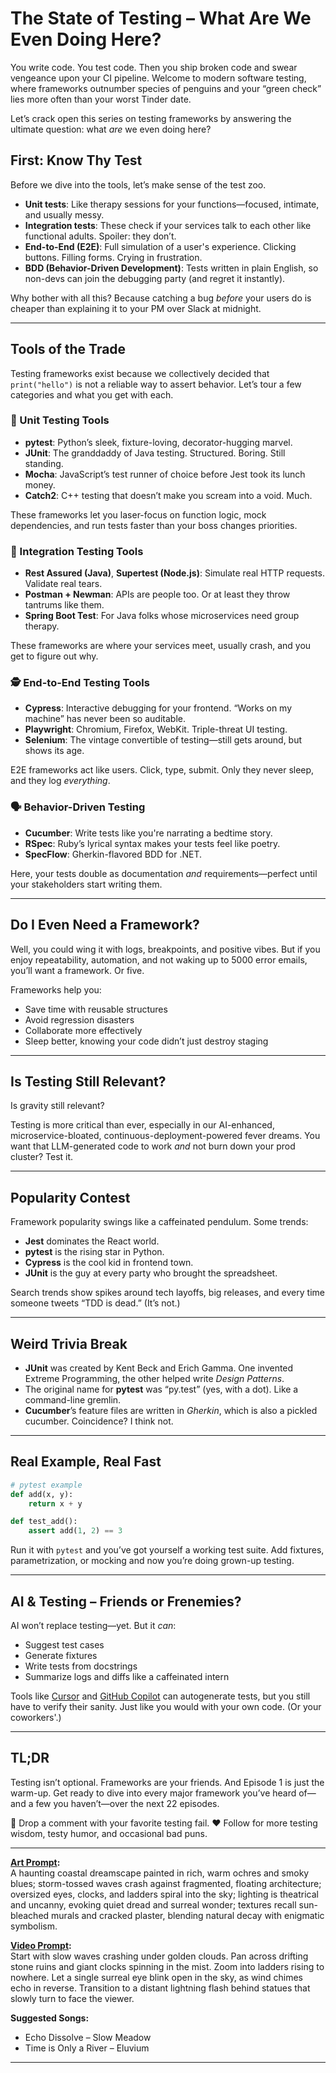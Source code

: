 # The State of Testing – What Are We Even Doing Here?

You write code. You test code. Then you ship broken code and swear vengeance upon your CI pipeline. Welcome to modern software testing, where frameworks outnumber species of penguins and your “green check” lies more often than your worst Tinder date.

Let’s crack open this series on testing frameworks by answering the ultimate question: what *are* we even doing here?

## First: Know Thy Test

Before we dive into the tools, let’s make sense of the test zoo.

- **Unit tests**: Like therapy sessions for your functions—focused, intimate, and usually messy.
- **Integration tests**: These check if your services talk to each other like functional adults. Spoiler: they don’t.
- **End-to-End (E2E)**: Full simulation of a user's experience. Clicking buttons. Filling forms. Crying in frustration.
- **BDD (Behavior-Driven Development)**: Tests written in plain English, so non-devs can join the debugging party (and regret it instantly).

Why bother with all this? Because catching a bug *before* your users do is cheaper than explaining it to your PM over Slack at midnight.

---

## Tools of the Trade

Testing frameworks exist because we collectively decided that `print("hello")` is not a reliable way to assert behavior. Let’s tour a few categories and what you get with each.

### 🧪 Unit Testing Tools

- **pytest**: Python’s sleek, fixture-loving, decorator-hugging marvel.
- **JUnit**: The granddaddy of Java testing. Structured. Boring. Still standing.
- **Mocha**: JavaScript’s test runner of choice before Jest took its lunch money.
- **Catch2**: C++ testing that doesn’t make you scream into a void. Much.

These frameworks let you laser-focus on function logic, mock dependencies, and run tests faster than your boss changes priorities.

### 🧬 Integration Testing Tools

- **Rest Assured (Java)**, **Supertest (Node.js)**: Simulate real HTTP requests. Validate real tears.
- **Postman + Newman**: APIs are people too. Or at least they throw tantrums like them.
- **Spring Boot Test**: For Java folks whose microservices need group therapy.

These frameworks are where your services meet, usually crash, and you get to figure out why.

### 🕵️ End-to-End Testing Tools

- **Cypress**: Interactive debugging for your frontend. “Works on my machine” has never been so auditable.
- **Playwright**: Chromium, Firefox, WebKit. Triple-threat UI testing.
- **Selenium**: The vintage convertible of testing—still gets around, but shows its age.

E2E frameworks act like users. Click, type, submit. Only they never sleep, and they log *everything*.

### 🗣 Behavior-Driven Testing

- **Cucumber**: Write tests like you're narrating a bedtime story.
- **RSpec**: Ruby’s lyrical syntax makes your tests feel like poetry.
- **SpecFlow**: Gherkin-flavored BDD for .NET.

Here, your tests double as documentation *and* requirements—perfect until your stakeholders start writing them.

---

## Do I Even Need a Framework?

Well, you could wing it with logs, breakpoints, and positive vibes. But if you enjoy repeatability, automation, and not waking up to 5000 error emails, you’ll want a framework. Or five.

Frameworks help you:
- Save time with reusable structures
- Avoid regression disasters
- Collaborate more effectively
- Sleep better, knowing your code didn’t just destroy staging

---

## Is Testing Still Relevant?

Is gravity still relevant?

Testing is more critical than ever, especially in our AI-enhanced, microservice-bloated, continuous-deployment-powered fever dreams. You want that LLM-generated code to work *and* not burn down your prod cluster? Test it.

---

## Popularity Contest

Framework popularity swings like a caffeinated pendulum. Some trends:

- **Jest** dominates the React world.
- **pytest** is the rising star in Python.
- **Cypress** is the cool kid in frontend town.
- **JUnit** is the guy at every party who brought the spreadsheet.

Search trends show spikes around tech layoffs, big releases, and every time someone tweets “TDD is dead.” (It’s not.)

---

## Weird Trivia Break

- **JUnit** was created by Kent Beck and Erich Gamma. One invented Extreme Programming, the other helped write *Design Patterns*.
- The original name for **pytest** was “py.test” (yes, with a dot). Like a command-line gremlin.
- **Cucumber**’s feature files are written in *Gherkin*, which is also a pickled cucumber. Coincidence? I think not.

---

## Real Example, Real Fast

```python
# pytest example
def add(x, y):
    return x + y

def test_add():
    assert add(1, 2) == 3
```

Run it with `pytest` and you’ve got yourself a working test suite. Add fixtures, parametrization, or mocking and now you’re doing grown-up testing.

---

## AI & Testing – Friends or Frenemies?

AI won’t replace testing—yet. But it *can*:
- Suggest test cases
- Generate fixtures
- Write tests from docstrings
- Summarize logs and diffs like a caffeinated intern

Tools like [Cursor](https://cursor.com/en) and [GitHub Copilot](https://github.com/features/copilot) can autogenerate tests, but you still have to verify their sanity. Just like you would with your own code. (Or your coworkers'.)

---

## TL;DR

Testing isn’t optional. Frameworks are your friends. And Episode 1 is just the warm-up. Get ready to dive into every major framework you’ve heard of—and a few you haven’t—over the next 22 episodes.

💬 Drop a comment with your favorite testing fail.
❤️ Follow for more testing wisdom, testy humor, and occasional bad puns.

---

**[Art Prompt](https://lumaiere.com/?gallery=surrealism2):**  
A haunting coastal dreamscape painted in rich, warm ochres and smoky blues; storm-tossed waves crash against fragmented, floating architecture; oversized eyes, clocks, and ladders spiral into the sky; lighting is theatrical and uncanny, evoking quiet dread and surreal wonder; textures recall sun-bleached murals and cracked plaster, blending natural decay with enigmatic symbolism.

**[Video Prompt](https://www.tiktok.com/@davelumai/video/7528971437596495134):**  
Start with slow waves crashing under golden clouds. Pan across drifting stone ruins and giant clocks spinning in the mist. Zoom into ladders rising to nowhere. Let a single surreal eye blink open in the sky, as wind chimes echo in reverse. Transition to a distant lightning flash behind statues that slowly turn to face the viewer.

**Suggested Songs:**  
- Echo Dissolve – Slow Meadow  
- Time is Only a River – Eluvium  

---
